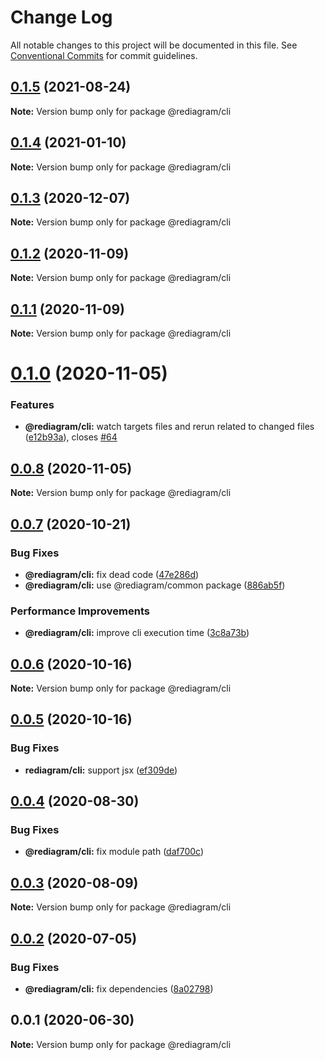 # Change Log

All notable changes to this project will be documented in this file.
See [Conventional Commits](https://conventionalcommits.org) for commit guidelines.

## [0.1.5](https://github.com/kamiazya/rediagram/compare/@rediagram/cli@0.1.4...@rediagram/cli@0.1.5) (2021-08-24)

**Note:** Version bump only for package @rediagram/cli





## [0.1.4](https://github.com/kamiazya/rediagram/compare/@rediagram/cli@0.1.3...@rediagram/cli@0.1.4) (2021-01-10)

**Note:** Version bump only for package @rediagram/cli





## [0.1.3](https://github.com/kamiazya/rediagram/compare/@rediagram/cli@0.1.2...@rediagram/cli@0.1.3) (2020-12-07)

**Note:** Version bump only for package @rediagram/cli





## [0.1.2](https://github.com/kamiazya/rediagram/compare/@rediagram/cli@0.1.1...@rediagram/cli@0.1.2) (2020-11-09)

**Note:** Version bump only for package @rediagram/cli





## [0.1.1](https://github.com/kamiazya/rediagram/compare/@rediagram/cli@0.1.0...@rediagram/cli@0.1.1) (2020-11-09)

**Note:** Version bump only for package @rediagram/cli





# [0.1.0](https://github.com/kamiazya/rediagram/compare/@rediagram/cli@0.0.8...@rediagram/cli@0.1.0) (2020-11-05)


### Features

* **@rediagram/cli:** watch targets files and rerun related to changed files ([e12b93a](https://github.com/kamiazya/rediagram/commit/e12b93a5e358f5db8b007b21468e7e050b75bb96)), closes [#64](https://github.com/kamiazya/rediagram/issues/64)





## [0.0.8](https://github.com/kamiazya/rediagram/compare/@rediagram/cli@0.0.7...@rediagram/cli@0.0.8) (2020-11-05)

**Note:** Version bump only for package @rediagram/cli





## [0.0.7](https://github.com/kamiazya/rediagram/compare/@rediagram/cli@0.0.6...@rediagram/cli@0.0.7) (2020-10-21)


### Bug Fixes

* **@rediagram/cli:** fix dead code ([47e286d](https://github.com/kamiazya/rediagram/commit/47e286d1a96bbd1fdf0a81a2b9f164ab57aa5d8f))
* **@rediagram/cli:** use @rediagram/common package ([886ab5f](https://github.com/kamiazya/rediagram/commit/886ab5f5c8b90d297722aed650513cf171eb3df2))


### Performance Improvements

* **@rediagram/cli:** improve cli execution time ([3c8a73b](https://github.com/kamiazya/rediagram/commit/3c8a73b8ea513ad2dfbb85355d6478bf8e3f6b18))





## [0.0.6](https://github.com/kamiazya/rediagram/compare/@rediagram/cli@0.0.5...@rediagram/cli@0.0.6) (2020-10-16)

**Note:** Version bump only for package @rediagram/cli





## [0.0.5](https://github.com/kamiazya/rediagram/compare/@rediagram/cli@0.0.4...@rediagram/cli@0.0.5) (2020-10-16)


### Bug Fixes

* **rediagram/cli:** support jsx ([ef309de](https://github.com/kamiazya/rediagram/commit/ef309de1111484a10ecbc3b34b3c28358057cfa0))





## [0.0.4](https://github.com/kamiazya/rediagram/compare/@rediagram/cli@0.0.3...@rediagram/cli@0.0.4) (2020-08-30)


### Bug Fixes

* **@rediagram/cli:** fix module path ([daf700c](https://github.com/kamiazya/rediagram/commit/daf700c8a055aad9b6710a6fe3084f32052c3d9d))





## [0.0.3](https://github.com/kamiazya/rediagram/compare/@rediagram/cli@0.0.2...@rediagram/cli@0.0.3) (2020-08-09)

**Note:** Version bump only for package @rediagram/cli





## [0.0.2](https://github.com/kamiazya/rediagram/compare/@rediagram/cli@0.0.1...@rediagram/cli@0.0.2) (2020-07-05)


### Bug Fixes

* **@rediagram/cli:** fix dependencies ([8a02798](https://github.com/kamiazya/rediagram/commit/8a02798d1ca04722b162902cc3ebdad6e2373a11))





## 0.0.1 (2020-06-30)

**Note:** Version bump only for package @rediagram/cli
